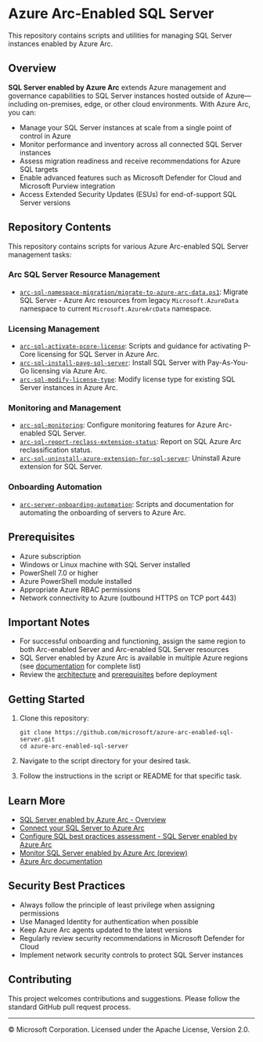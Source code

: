 # Azure Arc-Enabled SQL Server

This repository contains scripts and utilities for managing SQL Server instances enabled by Azure Arc.

## Overview

**SQL Server enabled by Azure Arc** extends Azure management and governance capabilities to SQL Server instances hosted outside of Azure—including on-premises, edge, or other cloud environments. With Azure Arc, you can:

- Manage your SQL Server instances at scale from a single point of control in Azure
- Monitor performance and inventory across all connected SQL Server instances
- Assess migration readiness and receive recommendations for Azure SQL targets
- Enable advanced features such as Microsoft Defender for Cloud and Microsoft Purview integration
- Access Extended Security Updates (ESUs) for end-of-support SQL Server versions

## Repository Contents

This repository contains scripts for various Azure Arc-enabled SQL Server management tasks:

### Arc SQL Server Resource Management
- [`arc-sql-namespace-migration/migrate-to-azure-arc-data.ps1`](arc-sql-namespace-migration/migrate-to-azure-arc-data.ps1): Migrate SQL Server - Azure Arc resources from legacy `Microsoft.AzureData` namespace to current `Microsoft.AzureArcData` namespace.

### Licensing Management
- [`arc-sql-activate-pcore-license`](arc-sql-activate-pcore-license): Scripts and guidance for activating P-Core licensing for SQL Server in Azure Arc.
- [`arc-sql-install-payg-sql-server`](arc-sql-install-payg-sql-server): Install SQL Server with Pay-As-You-Go licensing via Azure Arc.
- [`arc-sql-modify-license-type`](arc-sql-modify-license-type): Modify license type for existing SQL Server instances in Azure Arc.

### Monitoring and Management
- [`arc-sql-monitoring`](arc-sql-monitoring): Configure monitoring features for Azure Arc-enabled SQL Server.
- [`arc-sql-report-reclass-extension-status`](arc-sql-report-reclass-extension-status): Report on SQL Azure Arc reclassification status.
- [`arc-sql-uninstall-azure-extension-for-sql-server`](arc-sql-uninstall-azure-extension-for-sql-server): Uninstall Azure extension for SQL Server.

### Onboarding Automation
- [`arc-server-onboarding-automation`](arc-server-onboarding-automation): Scripts and documentation for automating the onboarding of servers to Azure Arc.

## Prerequisites

- Azure subscription
- Windows or Linux machine with SQL Server installed
- PowerShell 7.0 or higher
- Azure PowerShell module installed
- Appropriate Azure RBAC permissions
- Network connectivity to Azure (outbound HTTPS on TCP port 443)

## Important Notes

- For successful onboarding and functioning, assign the same region to both Arc-enabled Server and Arc-enabled SQL Server resources
- SQL Server enabled by Azure Arc is available in multiple Azure regions (see [documentation](https://learn.microsoft.com/en-us/sql/sql-server/azure-arc/overview?view=sql-server-ver16) for complete list)
- Review the [architecture](https://learn.microsoft.com/en-us/sql/sql-server/azure-arc/overview?view=sql-server-ver16#architecture) and [prerequisites](https://learn.microsoft.com/en-us/sql/sql-server/azure-arc/connect-sql-server-azure-arc?view=sql-server-ver16) before deployment

## Getting Started

1. Clone this repository:
   ```
   git clone https://github.com/microsoft/azure-arc-enabled-sql-server.git
   cd azure-arc-enabled-sql-server
   ```

2. Navigate to the script directory for your desired task.
3. Follow the instructions in the script or README for that specific task.

## Learn More

- [SQL Server enabled by Azure Arc - Overview](https://learn.microsoft.com/en-us/sql/sql-server/azure-arc/overview?view=sql-server-ver16)
- [Connect your SQL Server to Azure Arc](https://learn.microsoft.com/en-us/sql/sql-server/azure-arc/connect-sql-server-azure-arc?view=sql-server-ver16)
- [Configure SQL best practices assessment - SQL Server enabled by Azure Arc](https://learn.microsoft.com/en-us/sql/sql-server/azure-arc/sql-best-practices-assessment-azure-arc?view=sql-server-ver16)
- [Monitor SQL Server enabled by Azure Arc (preview)](https://learn.microsoft.com/en-us/sql/sql-server/azure-arc/monitor-sql-server-azure-arc?view=sql-server-ver16)
- [Azure Arc documentation](https://learn.microsoft.com/en-us/azure/azure-arc/)

## Security Best Practices

- Always follow the principle of least privilege when assigning permissions
- Use Managed Identity for authentication when possible
- Keep Azure Arc agents updated to the latest versions 
- Regularly review security recommendations in Microsoft Defender for Cloud
- Implement network security controls to protect SQL Server instances

## Contributing

This project welcomes contributions and suggestions. Please follow the standard GitHub pull request process.

---

© Microsoft Corporation. Licensed under the Apache License, Version 2.0.